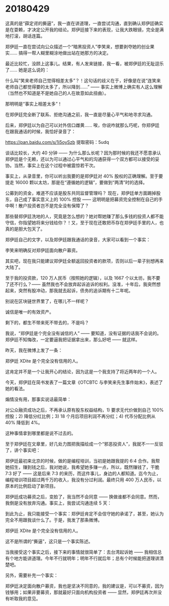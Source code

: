 # 20180429

这真的是“薛定谔的撕逼”，我一直在讲道理，一直尝试沟通，直到确认郑伊廷确实是在耍赖，才决定公开我的结论。郑伊廷接下来的表现，让我大跌眼镜，完全是满地打滚，胡话连篇。

郑伊廷一直在尝试向公众描述一个“暗黑投资人”李笑来，想要剥夺她的创业果实…… 搞得一帮人糊里糊涂地做出站在她那方的决定。

最近比较忙，没顾上这事儿。结果，有人发来链接，我一看，被郑伊廷的无耻逗乐了…… 她是这么说的：


什么叫“笑来老师自己觉得相差太多”？！这句话的歧义在于，好像是在说“连笑来老师自己都觉得要的太多了，所以降到……” —— 事实上微博上确实有人这么理解（当然也不知道是不是她自己的人在故意如此扭曲）。

那明明是“事实上相差太多”！

在郑伊廷完全断了联系、拒绝沟通之前，我一直是尽量心平气和地寻求沟通。

后来，郑伊廷以为自己可以对外信口雌黄…… 唉，你说咋就那么巧呢，你郑伊廷在跟我通话的时候，我恰好录音了：

https://pan.baidu.com/s/1i5oySzb
提取密码：5udq

谈话比较长，大约 40 分钟 —— 为什么那么长呢？因为那时候的我还不愿意承认郑伊廷是个无赖，还以为可以通过心平气和的沟通获得一个双方都可以接受的妥协。当然，事实上在这个过程中被震惊若干次。

事实上，从录音里，你可以听出我要的是郑伊廷对 40% 股权的正确理解。至于要提走 16000 颗以太坊，那是在“遵循她的逻辑”，要做到“两清”时的选择。

公募到的资金，难道不应该是股东共同监督管理吗？ 现在，郑伊廷单方面踢掉股东，自己成了事实意义上的 100% 控股 —— 这明明是把募资完全控制在自己的手中啊！散户投资者岂不是完全没有保障了？

那些替郑伊廷洗地的人，究竟是怎么想的？她对帮她赚了那么多钱的投资人都不能守信，你指望她将来分钱给你？！又，至于现在还敢把币存在郑伊廷手里的人，也真的是胆大包天了。

郑伊廷自己的文字，以及郑伊廷跟我通话的录音，大家可以看到一个事实：

李笑来明确反对郑伊廷面向散户募资。

其实吧，现在我只能建议郑伊廷全额返回投资者的款项，否则以后一辈子别想再来大陆了。

至于我的投资款，120 万人民币（按照她的逻辑），以及 1667 个以太坊，我不要了还不行么？—— 虽然我也不会放弃起诉追诉的权利。没准，十年后，我突然想起来，突然有股冲动，那我就去起诉，债务的追诉期有十二年呢。

别说在区块链世界里了，在哪儿不一样呢？

诚信是唯一的有效资产。

剩下的，都生不带来死不带去的，不是吗？

我说，“郑伊廷是个完全没有诚信的人” —— 要知道，没有证据的话我不会说的。郑伊廷不知悔改，一定要逼我把证据拿出来，那么好吧 —— 就这样。

昨天，我在微博上发了一条：

郑伊廷 XDite 是个完全没有信用的人。

这肯定并不是一个让我开心的结论，因为这是一个我支持了将近两年的一个人。

今天，郑伊廷在简书发表了一篇文章《OTCBTC 与李笑来先生事件始末》，表述了她的看法。

煽情没有用，那事实说话最简单：

对公众融资成功之后，不再承认原有股东权益结构，1) 要求无代价做到自己 100% 控股；2) 降低分红比例；3) 18 个月后项目利润不再分红；4) 代币分配比例从 40% 降低到 4%。

这种事情拿到哪里都是说不过去的。

至于郑伊廷在文章里，好几处力图把我描绘成一个“邪恶投资人”，我就不一一反驳了，讲个事实吧：

郑伊廷最初来北京的时候，做的是编程培训，当初是她跟我提的 6:4 合作。我帮她招生，赚到钱之后，我对她说，我希望她多赚一点，所以，既然赚钱了，干脆 7:3 好了 —— 这是后来 7:3 的来历，而这件事儿，身边的人都知道。迄今为止，编程培训项目超过两千万的收入，我没有分过利润。最终只用 400 万人民币，以原本的比例启动了新项目。

郑伊廷成功募资之后，变脸了，我当然不会同意 —— 换做谁都不会同意。然而，我倒是没有放弃沟通。事实上，我尝试沟通连续 5 天：


到此为止，我只能接受一个事实：郑伊廷肯定不会信守她的承诺了，甚至，她认为完全不用跟我谈什么了。于是，我发了那条微博。

郑伊廷 XDite 是个完全没有信用的人。

这不是所谓的“撕逼”，这只是一个事实陈述。

当我接受这个事实之后，接下来的事情就很简单了：去台湾起诉她 —— 我相信总有个地方能讲道理。今年不行就明年；明年不行就后年；总有个时候能把道理讲清楚吧。

另外，需要补充一个事实：

郑伊廷决定面向散户募资，我也是坚决不同意的，我的建议是，可以不募资，因为钱够用；如果非要募资，那就最好只面向机构投资者 —— 显然，郑伊廷再次并没有听取我的意见。
